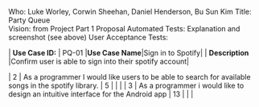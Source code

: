 Who: Luke Worley, Corwin Sheehan, Daniel Henderson, Bu Sun Kim
Title: Party Queue  
Vision: from Project Part 1 Proposal
Automated Tests: Explanation and screenshot (see above)
User Acceptance Tests:


|  **Use Case ID:** | PQ-01 
|**Use Case Name**|Sign in to Spotify|
| **Description** |Confirm user is able to sign into their spotify account|

| 2  | As a programmer I would like users to be able to search for available songs in the spotify library.    | 5  |   |   |
| 3   |       As a programmer i would like to design an intuitive interface for the Android app   | 13  |  |  |
